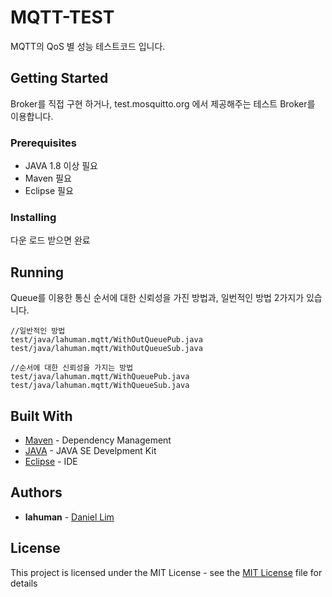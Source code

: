 # MQTT-TEST

MQTT의 QoS 별 성능 테스트코드 입니다.

## Getting Started

Broker를 직접 구현 하거나, test.mosquitto.org 에서 제공해주는 테스트 Broker를 이용합니다.


### Prerequisites

* JAVA 1.8 이상 필요
* Maven 필요
* Eclipse 필요

### Installing

다운 로드 받으면 완료 

## Running 

Queue를 이용한 통신 순서에 대한 신뢰성을 가진 방법과, 일번적인 방법 2가지가 있습니다.

```
//일반적인 방법
test/java/lahuman.mqtt/WithOutQueuePub.java
test/java/lahuman.mqtt/WithOutQueueSub.java

//순서에 대한 신뢰성을 가지는 방법
test/java/lahuman.mqtt/WithQueuePub.java
test/java/lahuman.mqtt/WithQueueSub.java
```

## Built With

* [Maven](https://maven.apache.org/) - Dependency Management
* [JAVA](http://www.oracle.com/technetwork/java/index.html) - JAVA SE Develpment Kit
* [Eclipse](http://www.eclipse.org/) - IDE


## Authors

* **lahuman** - [Daniel Lim](https://lahuman.github.io)


## License

This project is licensed under the MIT License - see the [MIT License](https://opensource.org/licenses/MIT) file for details
